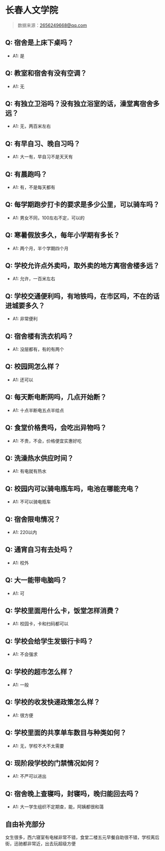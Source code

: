 # 长春人文学院

> 数据来源：2656249668@qq.com

## Q: 宿舍是上床下桌吗？

- A1: 是

## Q: 教室和宿舍有没有空调？

- A1: 无

## Q: 有独立卫浴吗？没有独立浴室的话，澡堂离宿舍多远？

- A1: 无，两百米左右

## Q: 有早自习、晚自习吗？

- A1: 大一有，早自习不是天天有

## Q: 有晨跑吗？

- A1: 有，不是每天都有

## Q: 每学期跑步打卡的要求是多少公里，可以骑车吗？

- A1: 男女不同，100左右不定，可以的

## Q: 寒暑假放多久，每年小学期有多长？

- A1: 两个月，半个学期四个月

## Q: 学校允许点外卖吗，取外卖的地方离宿舍楼多远？

- A1: 允许，一百米左右

## Q: 学校交通便利吗，有地铁吗，在市区吗，不在的话进城要多久？

- A1: 非常便利

## Q: 宿舍楼有洗衣机吗？

- A1: 没层都有，有的有两个

## Q: 校园网怎么样？

- A1: 还可以

## Q: 每天断电断网吗，几点开始断？

- A1: 十点半断电五点半给点

## Q: 食堂价格贵吗，会吃出异物吗？

- A1: 不贵，不会，价格便宜实惠好吃

## Q: 洗澡热水供应时间？

- A1: 有电就有热水

## Q: 校园内可以骑电瓶车吗，电池在哪能充电？

- A1: 不可以骑电瓶车

## Q: 宿舍限电情况？

- A1: 220以内

## Q: 通宵自习有去处吗？

- A1: 校外

## Q: 大一能带电脑吗？

- A1: 可

## Q: 学校里面用什么卡，饭堂怎样消费？

- A1: 校园卡，卡和扫码都可以

## Q: 学校会给学生发银行卡吗？

- A1: 不会强求

## Q: 学校的超市怎么样？

- A1: 一般

## Q: 学校的收发快递政策怎么样？

- A1: 很方便

## Q: 学校里面的共享单车数目与种类如何？

- A1: 无，学校不大不太需要

## Q: 现阶段学校的门禁情况如何？

- A1: 不严可以进出

## Q: 宿舍晚上查寝吗，封寝吗，晚归能回去吗？

- A1: 大一学生组织不定期查，能，阿姨都很和蔼

## 自由补充部分

女生很多，西六寝室有电梯非常不错，食堂二楼五元早餐自助很不错，学校离后街，迅驰都非常近，出去玩超级方便